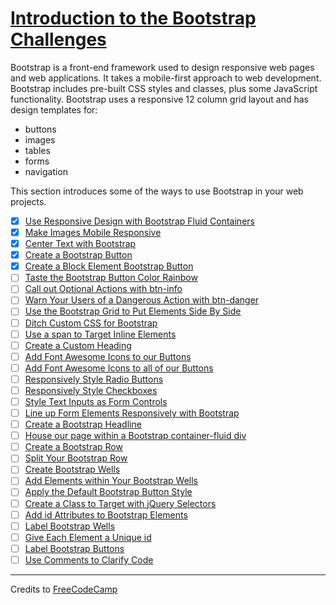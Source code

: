 # [Introduction to the Bootstrap Challenges](https://learn.freecodecamp.org/front-end-libraries/bootstrap)

Bootstrap is a front-end framework used to design responsive web pages and web applications. It takes a mobile-first approach to web development. Bootstrap includes pre-built CSS styles and classes, plus some JavaScript functionality. Bootstrap uses a responsive 12 column grid layout and has design templates for:

- buttons
- images
- tables
- forms
- navigation

This section introduces some of the ways to use Bootstrap in your web projects.

- [x] [Use Responsive Design with Bootstrap Fluid Containers](01-use-responsive-design-with-bootstrap-fluid-containers.html)
- [x] [Make Images Mobile Responsive](02-make-images-mobile-responsive.html)
- [x] [Center Text with Bootstrap](03-center-text-with-bootstrap.html)
- [x] [Create a Bootstrap Button](04-create-a-bootstrap-button.html)
- [x] [Create a Block Element Bootstrap Button](05-create-a-block-element-bootstrap-button.html)
- [ ] [Taste the Bootstrap Button Color Rainbow](06-taste-the-bootstrap-button-color-rainbow.html)
- [ ] [Call out Optional Actions with btn-info](07-call-out-optional-actions-with-btn-info.html)
- [ ] [Warn Your Users of a Dangerous Action with btn-danger](08-warn-your-users-of-a-dangerous-action-with-btn-danger.html)
- [ ] [Use the Bootstrap Grid to Put Elements Side By Side](09-use-the-bootstrap-grid-to-put-elements-side-by-side.html)
- [ ] [Ditch Custom CSS for Bootstrap](10-ditch-custom-css-for-bootstrap.html)
- [ ] [Use a span to Target Inline Elements](11-use-a-span-to-target-inline-elements.html)
- [ ] [Create a Custom Heading](12-create-a-custom-heading.html)
- [ ] [Add Font Awesome Icons to our Buttons](13-add-font-awesome-icons-to-our-buttons.html)
- [ ] [Add Font Awesome Icons to all of our Buttons](14-add-font-awesome-icons-to-all-of-our-buttons.html)
- [ ] [Responsively Style Radio Buttons](15-responsively-style-radio-buttons.html)
- [ ] [Responsively Style Checkboxes](16-responsively-style-checkboxes.html)
- [ ] [Style Text Inputs as Form Controls](17-style-text-inputs-as-form-controls.html)
- [ ] [Line up Form Elements Responsively with Bootstrap](18-line-up-form-elements-responsively-with-bootstrap.html)
- [ ] [Create a Bootstrap Headline](19-create-a-bootstrap-headline.html)
- [ ] [House our page within a Bootstrap container-fluid div](20-house-our-page-within-a-bootstrap-container-fluid-div.html)
- [ ] [Create a Bootstrap Row](21-create-a-bootstrap-row.html)
- [ ] [Split Your Bootstrap Row](22-split-your-bootstrap-row.html)
- [ ] [Create Bootstrap Wells](23-create-bootstrap-wells.html)
- [ ] [Add Elements within Your Bootstrap Wells](24-add-elements-within-your-bootstrap-wells.html)
- [ ] [Apply the Default Bootstrap Button Style](25-apply-the-default-bootstrap-button-style.html)
- [ ] [Create a Class to Target with jQuery Selectors](26-create-a-class-to-target-with-jquery-selectors.html)
- [ ] [Add id Attributes to Bootstrap Elements](27-add-id-attributes-to-bootstrap-elements.html)
- [ ] [Label Bootstrap Wells](28-label-bootstrap-wells.html)
- [ ] [Give Each Element a Unique id](29-give-each-element-a-unique-id.html)
- [ ] [Label Bootstrap Buttons](30-label-bootstrap-buttons.html)
- [ ] [Use Comments to Clarify Code](31-use-comments-to-clarify-code.html)

---

Credits to [FreeCodeCamp](https://www.freecodecamp.org/)

